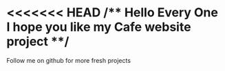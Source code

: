 <<<<<<< HEAD
/** Hello Every One I hope you like my Cafe website project **/
=======

Follow me on github for more fresh projects
